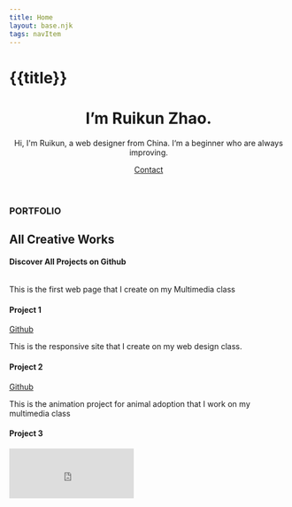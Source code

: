 ```yaml
---
title: Home
layout: base.njk
tags: navItem
---
```

# {{title}}
<div class="toggle-btn">
        <i class="fa fa-bars"></i>
    </div>
<header class="header container">
        <div class="circle"></div>
        <div class="row hero">
            <div class="col col-1">
                <h1>I’m<span class="highlight"> Ruikun Zhao.</span> </h1>
                <p>Hi, I'm Ruikun, a web designer from China.
                    I‘m a beginner who are always improving.</p>
                <a href="/contact" class="ctn">Contact</a>    
            </div>
<div class="col col-2">
                <div class="hero-img">
                    <img src="/images/profile.png" alt="">
                </div>
            </div>
        </div>
    </header>

<section class="portfolio container">
        <div class="rect-bg"></div>
        <div class="title">
            <h3>PORTFOLIO</h3>
            <div class="ctn-title">
                <h1>All Creative Works</h1>
                <h4>Discover All Projects on <span class="highlight">Github</span></h4>
            </div>
        </div>
<div class="grid-wrapper">
            <div class="grid-box">
                <img src="/images/prj-2.png" alt="">
                <p>This is the first web page that I create on my Multimedia class</p>
                <div class="hover">
                    <h4>Project 1</h4>
                    <a href="https://rkzhao7.github.io/project2/" class="highlight">Github</a>
                </div>
            </div>
            <div class="grid-box">
                <img src="/images/prj-1.png" alt="">
                 <p>This is the responsive site that I create on my web design class.</p>
                <div class="hover">
                    <h4>Project 2</h4>
                    <a href="https://rzhao12.github.io/Projecr1/" class="highlight">Github </a>
                </div>
            </div>

<div class="grid-box">
                <img src="/images/prj-3.png" alt="">
                <p>This is the animation project for animal adoption that I work on my multimedia class</p>
                <div class="hover">
                    <h4>Project 3</h4>
                    <iframe  width="225" height="90" src="https://www.youtube.com/embed/F-sBVJ2rHOQ" frameborder="0" allowfullscreen></iframe>
                </div>
            </div>
    </section>
